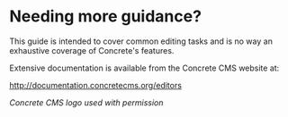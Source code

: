 # Needing more guidance?

This guide is intended to cover common editing tasks and is no way an exhaustive coverage of Concrete's features.

Extensive documentation is available from the Concrete CMS website at:

http://documentation.concretecms.org/editors

*Concrete CMS logo used with permission*
